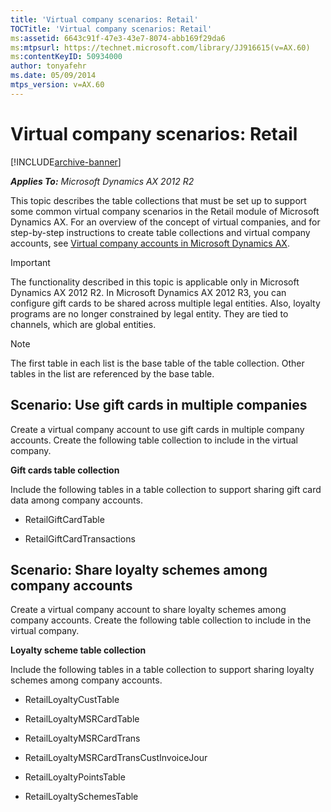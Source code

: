 ```yaml
---
title: 'Virtual company scenarios: Retail'
TOCTitle: 'Virtual company scenarios: Retail'
ms:assetid: 6643c91f-47e3-43e7-8074-abb169f29da6
ms:mtpsurl: https://technet.microsoft.com/library/JJ916615(v=AX.60)
ms:contentKeyID: 50934000
author: tonyafehr
ms.date: 05/09/2014
mtps_version: v=AX.60
---
```


# Virtual company scenarios: Retail 


[!INCLUDE[archive-banner](includes/archive-banner.md)]


_**Applies To:** Microsoft Dynamics AX 2012 R2_

This topic describes the table collections that must be set up to support some common virtual company scenarios in the Retail module of Microsoft Dynamics AX. For an overview of the concept of virtual companies, and for step-by-step instructions to create table collections and virtual company accounts, see [Virtual company accounts in Microsoft Dynamics AX](virtual-company-accounts-in-microsoft-dynamics-ax.md).


> [!IMPORTANT]
> <P>The functionality described in this topic is applicable only in Microsoft Dynamics AX 2012 R2. In Microsoft Dynamics AX 2012 R3, you can configure gift cards to be shared across multiple legal entities. Also, loyalty programs are no longer constrained by legal entity. They are tied to channels, which are global entities.</P>




> [!NOTE]
> <P>The first table in each list is the base table of the table collection. Other tables in the list are referenced by the base table.</P>



## Scenario: Use gift cards in multiple companies

Create a virtual company account to use gift cards in multiple company accounts. Create the following table collection to include in the virtual company.

**Gift cards table collection**

Include the following tables in a table collection to support sharing gift card data among company accounts.

  - RetailGiftCardTable

  - RetailGiftCardTransactions

## Scenario: Share loyalty schemes among company accounts

Create a virtual company account to share loyalty schemes among company accounts. Create the following table collection to include in the virtual company.

**Loyalty scheme table collection**

Include the following tables in a table collection to support sharing loyalty schemes among company accounts.

  - RetailLoyaltyCustTable

  - RetailLoyaltyMSRCardTable

  - RetailLoyaltyMSRCardTrans

  - RetailLoyaltyMSRCardTransCustInvoiceJour

  - RetailLoyaltyPointsTable

  - RetailLoyaltySchemesTable

  


